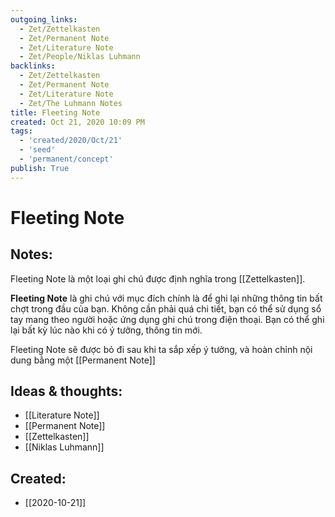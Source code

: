 ```yaml
---
outgoing_links:
  - Zet/Zettelkasten
  - Zet/Permanent Note
  - Zet/Literature Note
  - Zet/People/Niklas Luhmann
backlinks:
  - Zet/Zettelkasten
  - Zet/Permanent Note
  - Zet/Literature Note
  - Zet/The Luhmann Notes
title: Fleeting Note
created: Oct 21, 2020 10:09 PM
tags:
  - 'created/2020/Oct/21'
  - 'seed'
  - 'permanent/concept'
publish: True
---
```

# Fleeting Note

## Notes:
Fleeting Note là một loại ghi chú được định nghĩa trong [[Zettelkasten]].

**Fleeting Note** là ghi chú với mục đích chính là để ghi lại những thông tin bất chợt trong đầu của bạn. Không cần phải quá chi tiết, bạn có thể sử dụng sổ tay mang theo người hoặc ứng dụng ghi chú trong điện thoại. Bạn có thể ghi lại bất kỳ lúc nào khi có ý tưởng, thông tin mới.

Fleeting Note sẽ được bỏ đi sau khi ta sắp xếp ý tưởng, và hoàn chỉnh nội dung bằng một [[Permanent Note]]

## Ideas & thoughts:
- [[Literature Note]]
- [[Permanent Note]]
- [[Zettelkasten]]
- [[Niklas Luhmann]]
## Created:
- [[2020-10-21]]
